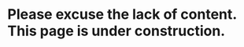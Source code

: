 [//]: # (comment goes here)
[//]: # (uncomment out the following 4 lines to remove "posts" from front page.)
[//]: # (---)
[//]: # (layout: page)
[//]: # (Title: Home)
[//]: # (---)

# Please excuse the lack of content. This page is under construction. 
